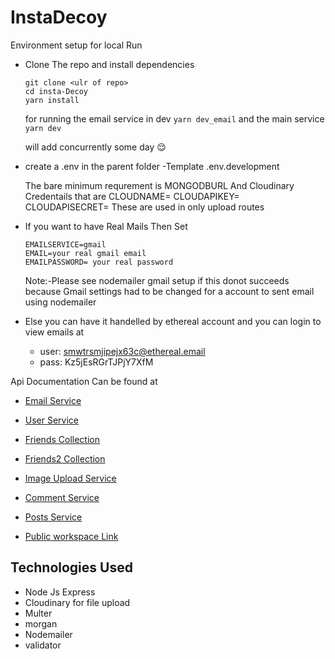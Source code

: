 # InstaDecoy

Environment setup for local Run

-   Clone The repo and install dependencies

    ```
    git clone <ulr of repo>
    cd insta-Decoy
    yarn install
    ```

    for running the email service in dev
    `yarn dev_email`
    and the main service
    `yarn dev`

    will add concurrently some day :relieved:

-   create a .env in the parent folder -Template .env.development

    The bare minimum requrement is MONGODBURL
    And Cloudinary Credentails that are
    CLOUDNAME=
    CLOUDAPIKEY=
    CLOUDAPISECRET=
    These are used in only upload routes

-   If you want to have Real Mails Then Set
    ```
    EMAILSERVICE=gmail
    EMAIL=your real gmail email
    EMAILPASSWORD= your real password
    ```
    Note:-Please see nodemailer gmail setup if this donot succeeds because Gmail settings had to be changed for a account to sent email using nodemailer
-   Else you can have it handelled by ethereal account
    and you can login to view emails at

    -   user: smwtrsmjipejx63c@ethereal.email
    -   pass: Kz5jEsRGrTJPjY7XfM

Api Documentation Can be found at

-   [Email Service](https://documenter.getpostman.com/view/18846856/UVRHjPqi)
-   [User Service](https://documenter.getpostman.com/view/18846856/UVRHjPqm)
-   [Friends Collection](https://documenter.getpostman.com/view/18846856/UVXnFtWv)
-   [Friends2 Collection](https://documenter.getpostman.com/view/18846856/UVXnFtWw)
-   [Image Upload Service](https://documenter.getpostman.com/view/18846856/UVXnFtWx)
-   [Comment Service](https://documenter.getpostman.com/view/18846856/UVeAvpAN)
-   [Posts Service](https://documenter.getpostman.com/view/18846856/UVeAvpAQ)

-   [Public workspace Link](https://www.postman.com/altimetry-operator-38048751/workspace/instadecoy)

## Technologies Used

-   Node Js Express
-   Cloudinary for file upload
-   Multer
-   morgan
-   Nodemailer
-   validator

